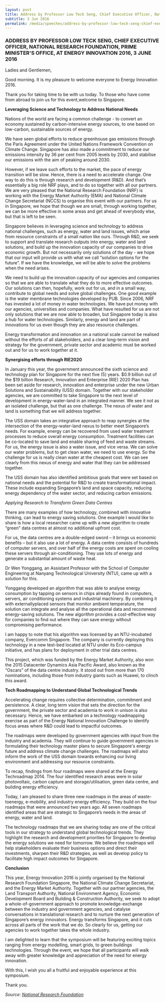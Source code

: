 ```yaml
---
layout: post
title: Address by Professor Low Teck Seng, Chief Executive Officer, National Research Foundation, Prime Minister's Office, at Energy Innovation 2016, 3 June 2016
subtitle: 3 Jun 2016
permalink: /media/speeches/address-by-professor-low-teck-seng-chief-executive-officer-national-research-foundation-prime-minister's-office-at-energy-innovation-2016-3-june-2016
---
```


### ADDRESS BY PROFESSOR LOW TECK SENG, CHIEF EXECUTIVE OFFICER, NATIONAL RESEARCH FOUNDATION, PRIME MINISTER'S OFFICE, AT ENERGY INNOVATION 2016, 3 JUNE 2016  

Ladies and Gentlemen,

Good morning. It is my pleasure to welcome everyone to Energy Innovation 2016.

Thank you for taking time to be with us today. To those who have come from abroad to join us for this event,welcome to Singapore.

**Leveraging Science and Technology to Address National Needs**

Nations of the world are facing a common challenge - to convert an economy sustained by carbon-intensive energy sources, to one based on low-carbon, sustainable sources of energy.

We have seen global efforts to reduce greenhouse gas emissions through the Paris Agreement under the United Nations Framework Convention on Climate Change. Singapore has also made a commitment to reduce our emissions intensity by 36 per cent from 2005 levels by 2030, and stabilise our emissions with the aim of peaking around 2030.

However, if we leave such efforts to the market, the pace of energy transition will be slow. Hence, there is a need to accelerate change. One way to do this is through research and development (R&D). And that’s essentially a big role NRF plays, and to do so together with all our partners. We are very pleased that the National Research Foundation (NRF) is working with the Energy Market Authority (EMA) and National Climate Change Secretariat (NCCS) to organise this event with our partners. For us in Singapore, we hope that though we are small, through working together, we can be more effective in some areas and get ahead of everybody else, but that is left to be seen.

Singapore believes in leveraging science and technology to address national challenges, such as energy, water and land issues, which arise from resource constraints of a small nation like ours. Through R&D, we seek to support and translate research outputs into energy, water and land solutions, and build up the innovation capacity of our companies to drive economic growth. But not necessarily only solutions of the day - we hope that our input will provide us with what we call “solution options for the future”. If we have the knowledge, we will be able to solve the problems when the need arises.

We need to build up the innovation capacity of our agencies and companies so that we are able to translate what they do to more effective outcomes. Our solutions can then, hopefully, work out for us, and in a small way, contribute to global needs and solve global challenges. One good example is the water membrane technologies developed by PUB. Since 2006, NRF has invested a lot of money in water technologies. We have put money with our agencies, universities and companies. What have resulted for us are not only solutions that we are now able to broaden, but Singapore today is also a hub for water technologies. Similarly, energy and land are part of innovations for us even though they are also resource challenges.

Energy transformation and innovation on a national scale cannot be realised without the efforts of all stakeholders, and a clear long-term vision and strategy for the government, private sector and academic must be worked out and for us to work together at it.

**Synergising efforts through RIE2020**

In January this year, the government announced the sixth science and technology plan for Singapore for the next five (5) years. $0.9 billion out of the $19 billion Research, Innovation and Enterprise (RIE) 2020 Plan has been set aside for research, innovation and enterprise under the new Urban Solutions and Sustainability (USS) domain. Together with our stakeholder agencies, we are committed to take Singapore to the next level of development in energy-water-land in an integrated manner. We see it not as an isolated challenge, but that as one challenge. The nexus of water and land is something that we will address together.

The USS domain takes an integrative approach to reap synergies at the intersection of the energy-water-land nexus to better meet Singapore’s needs. For example, energy can be recovered from used water treatment processes to reduce overall energy consumption. Treatment facilities can be co-located to save land and enable sharing of feed and waste streams. For us, the energy issue is also a water issue, and vice versa. We can solve our water problems, but to get clean water, we need to use energy. So the challenge for us is really clean water at the cheapest cost. We can see clearly from this nexus of energy and water that they can be addressed together.

The USS domain has also identified ambitious goals that were set based on national needs and the potential for R&D to create transformational impact. These include expanding Singapore’s land and space capacity, reducing energy dependency of the water sector, and reducing carbon emissions.

*Applying Research to Transform Green Data Centres*

There are many examples of how technology, combined with innovative thinking, can lead to energy saving solutions. One example I would like to share is how a local researcher came up with a new algorithm to create “green” data centres at almost no additional upfront cost. 

For us, the data centres are a double-edged sword – it brings us economic benefits – but it also use a lot of energy. A data centre consists of hundreds of computer servers, and over half of the energy costs are spent on cooling these servers through air-conditioning. They use lots of energy and generate a substantial amount of waste heat.

Dr Wen Yonggang, an Assistant Professor with the School of Computer Engineering at Nanyang Technological University (NTU), came up with a solution for this.

Yonggang developed an algorithm that was able to analyse energy consumption by tapping on sensors in chips already found in computers, servers, air conditioning systems and industrial machinery. By combining it with externallyplaced sensors that monitor ambient temperature, the solution can integrate and analyse all the operational data and recommend energy-saving solutions. The new algorithm provides a cost-effective way for companies to find out where they can save energy without compromising performance.

I am happy to note that his algorithm was licensed by an NTU-incubated company, Evercomm Singapore. The company is currently deploying this technology in a new test-bed located at NTU under its Eco-campus initiative, and has plans for deployment in other trial data centres.

This project, which was funded by the Energy Market Authority, also won the 2015 Datacenter Dynamics Asia Pacific Award, also known as the “Oscars” of the data centre industry. It stood out from more than 170 nominations, including those from industry giants such as Huawei, to clinch this award.

**Tech Roadmapping to Understand Global Technological Trends**

Accelerating change requires collective determination, commitment and persistence. A clear, long term vision that sets the direction for the government, the private sector and academia to work in unison is also necessary. Hence, we have embarked on a technology roadmapping exercise as part of the Energy National Innovation Challenge to identify focus areas where R&D could lead to impactful outcomes.

The roadmaps were developed by government agencies with input from the industry and academia. They will continue to guide government agencies in formulating their technology master plans to secure Singapore's energy future and address climate change challenges. The roadmaps will also inform the work of the USS domain towards enhancing our living environment and addressing our resource constraints.

To recap, findings from four roadmaps were shared at the Energy Techroadmap 2014. The four identified research areas were in solar photovoltaic, carbon capture and storage/utilisation, green data centre, and building energy efficiency.

Today, I am pleased to share three new roadmaps in the areas of waste-toenergy, e-mobility, and industry energy efficiency. They build on the four roadmaps that were announced two years ago. All seven roadmaps identified areas that are strategic to Singapore’s needs in the areas of energy, water and land.

The technology roadmaps that we are sharing today are one of the critical tools in our strategy to understand global technological trends. They highlight the research and development priorities for Singapore to develop the energy solutions we need for tomorrow. We believe the roadmaps will help stakeholders evaluate their business options and direct their investments, sharpen their R&D strategies, as well as develop policy to facilitate high impact outcomes for Singapore.

**Conclusion**

This year, Energy Innovation 2016 is jointly organised by the National Research Foundation Singapore, the National Climate Change Secretariat, and the Energy Market Authority. Together with our partner agencies, the Land Transport Authority, National Environment Agency, Economic Development Board and Building & Construction Authority, we seek to adopt a whole-of-government approach to promote knowledge-exchange between the industry and government agencies, and catalyse conversations in translational research and to nurture the next generation of Singapore’s energy innovators. Energy transforms Singapore, and it cuts across all parts of the work that we do. So clearly for us, getting our agencies to work together takes the whole industry.

I am delighted to learn that the symposium will be featuring exciting topics ranging from energy modelling, smart grids, to green buildings technologies. Through the event, we hope that all participants will walk away with greater knowledge and appreciation of the need for energy innovation.

With this, I wish you all a fruitful and enjoyable experience at this symposium.

Thank you.

*Source: [<a href="https://www.nrf.gov.sg/" target="_blank">National Research Foundation</a>](https://www.nrf.gov.sg/)*